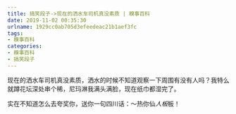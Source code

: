 ```yaml
---
title: 搞笑段子->现在的洒水车司机真没素质 | 糗事百科
date: 2019-11-02 00:35:30
urlname: 1929cc0ab705d3efeedeac21b1aef3fc
tags: 
- 糗事百科
categories:
- 糗事百科
- 搞笑段子
---
```

现在的洒水车司机真没素质，洒水的时候不知道观察一下周围有没有人吗？我特么就蹲花坛深处串个稀，尼玛淋我满头满脸，现在纸巾都湿完了。

实在不知道怎么去夸奖你，送你一句四川话：～热你仙*人板*板！


